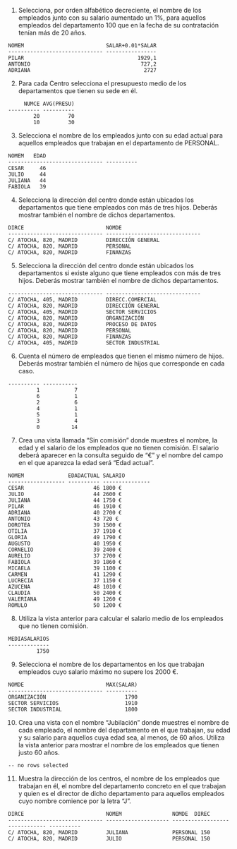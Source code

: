 1. Selecciona, por orden alfabético decreciente, el nombre de los empleados junto con su salario aumentado un 1%, para aquellos empleados del departamento 100 que en la fecha de su contratación tenían más de 20 años.
```
NOMEM                          SALAR+0.01*SALAR
------------------------------ ----------------
PILAR                                    1929,1
ANTONIO                                   727,2
ADRIANA                                    2727
```
2. Para cada Centro selecciona el presupuesto medio de los departamentos que tienen su sede en él.
```
     NUMCE AVG(PRESU)
---------- ----------
        20         70
        10         30
```
3. Selecciona el nombre de los empleados junto con su edad actual para aquellos empleados que trabajan en el departamento de PERSONAL.
```
NOMEM   EDAD
------------------------------ ----------
CESAR     46
JULIO     44
JULIANA   44
FABIOLA   39
```
4. Selecciona la dirección del centro donde están ubicados los departamentos que tiene empleados con más de tres hijos. Deberás mostrar también el nombre de dichos departamentos.
```
DIRCE                          NOMDE
------------------------------ ------------------------------
C/ ATOCHA, 820, MADRID         DIRECCIÓN GENERAL
C/ ATOCHA, 820, MADRID         PERSONAL
C/ ATOCHA, 820, MADRID         FINANZAS
```
5. Selecciona la dirección del centro donde están ubicados los departamentos si existe alguno que tiene empleados con más de tres hijos. Deberás mostrar también el nombre de dichos departamentos.
```DIRCE                          NOMDE
------------------------------ ------------------------------
C/ ATOCHA, 405, MADRID         DIRECC.COMERCIAL
C/ ATOCHA, 820, MADRID         DIRECCIÓN GENERAL
C/ ATOCHA, 405, MADRID         SECTOR SERVICIOS
C/ ATOCHA, 820, MADRID         ORGANIZACIÓN
C/ ATOCHA, 820, MADRID         PROCESO DE DATOS
C/ ATOCHA, 820, MADRID         PERSONAL
C/ ATOCHA, 820, MADRID         FINANZAS
C/ ATOCHA, 405, MADRID         SECTOR INDUSTRIAL
```
6. Cuenta el número de empleados que tienen el mismo número de hijos. Deberás mostrar también el número de hijos que corresponde en cada caso.
```     NUMHI NºEmpleados
---------- -----------
         1           7
         6           1
         2           6
         4           1
         5           1
         3           4
         0          14
```
7. Crea una vista llamada “Sin comisión” donde muestres el nombre, la edad y el salario de los empleados que no tienen comisión. El salario deberá aparecer en la consulta seguido de “€” y el nombre del campo en el que aparezca la edad será “Edad actual”.
```
NOMEM              EDADACTUAL SALARIO
------------------ ---------- ---------------
CESAR                      46 1800 €
JULIO                      44 2600 €
JULIANA                    44 1750 €
PILAR                      46 1910 €
ADRIANA                    40 2700 €
ANTONIO                    43 720 €
DOROTEA                    39 1500 €
OTILIA                     37 1910 €
GLORIA                     49 1790 €
AUGUSTO                    40 1950 €
CORNELIO                   39 2400 €
AURELIO                    37 2700 €
FABIOLA                    39 1860 €
MICAELA                    39 1100 €
CARMEN                     41 1290 €
LUCRECIA                   37 1150 €
AZUCENA                    48 1010 €
CLAUDIA                    50 2400 €
VALERIANA                  49 1260 €
ROMULO                     50 1200 €
```
8. Utiliza la vista anterior para calcular el salario medio de los empleados que no tienen comisión.
```
MEDIASALARIOS
-------------
         1750
```
9. Selecciona el nombre de los departamentos en los que trabajan empleados cuyo salario máximo no supere los 2000 €.
```
NOMDE                          MAX(SALAR)
------------------------------ ----------
ORGANIZACIÓN                         1790
SECTOR SERVICIOS                     1910
SECTOR INDUSTRIAL                    1800
```
10. Crea una vista con el nombre “Jubilación” donde muestres el nombre de cada empleado, el nombre del departamento en el que trabajan, su edad y su salario para aquellos cuya edad sea, al menos, de 60 años.
Utiliza la vista anterior para mostrar el nombre de los empleados que tienen justo 60 años.
```
-- no rows selected
```
11. Muestra la dirección de los centros, el nombre de los empleados que trabajan en él, el nombre del departamento concreto en el que trabajan y quien es el director de dicho departamento para aquellos empleados cuyo nombre comience por la letra “J”.
```
DIRCE                          NOMEM                NOMDE  DIREC
------------------------------ -------------------- ------------------------------ ----------
C/ ATOCHA, 820, MADRID         JULIANA              PERSONAL 150
C/ ATOCHA, 820, MADRID         JULIO                PERSONAL 150
```